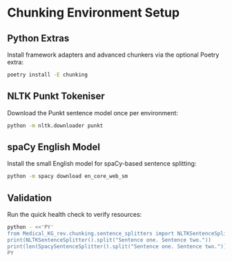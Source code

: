 # Chunking Environment Setup

## Python Extras

Install framework adapters and advanced chunkers via the optional Poetry extra:

```bash
poetry install -E chunking
```

## NLTK Punkt Tokeniser

Download the Punkt sentence model once per environment:

```bash
python -m nltk.downloader punkt
```

## spaCy English Model

Install the small English model for spaCy-based sentence splitting:

```bash
python -m spacy download en_core_web_sm
```

## Validation

Run the quick health check to verify resources:

```bash
python - <<'PY'
from Medical_KG_rev.chunking.sentence_splitters import NLTKSentenceSplitter, SpacySentenceSplitter
print(NLTKSentenceSplitter().split("Sentence one. Sentence two."))
print(len(SpacySentenceSplitter().split("Sentence one. Sentence two.")))
PY
```
